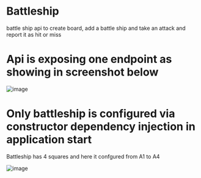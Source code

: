# Battleship
battle ship api to create board, add a battle ship and take an attack and report it as hit or miss

# Api is exposing one endpoint  as showing in screenshot below 

![image](https://user-images.githubusercontent.com/11384742/105646305-4f928b80-5ef3-11eb-8fb1-c4ef829725c3.png)

# Only battleship is configured via constructor dependency injection in application start
Battleship has 4 squares and here it confgured from A1 to A4 

![image](https://user-images.githubusercontent.com/11384742/105646430-02fb8000-5ef4-11eb-9b12-cf6379df2831.png)


